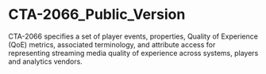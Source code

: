 # CTA-2066_Public_Version
CTA-2066 specifies a set of player events, properties, Quality of Experience (QoE) metrics, associated terminology, and attribute access for representing streaming media quality of experience across systems, players and analytics vendors.
